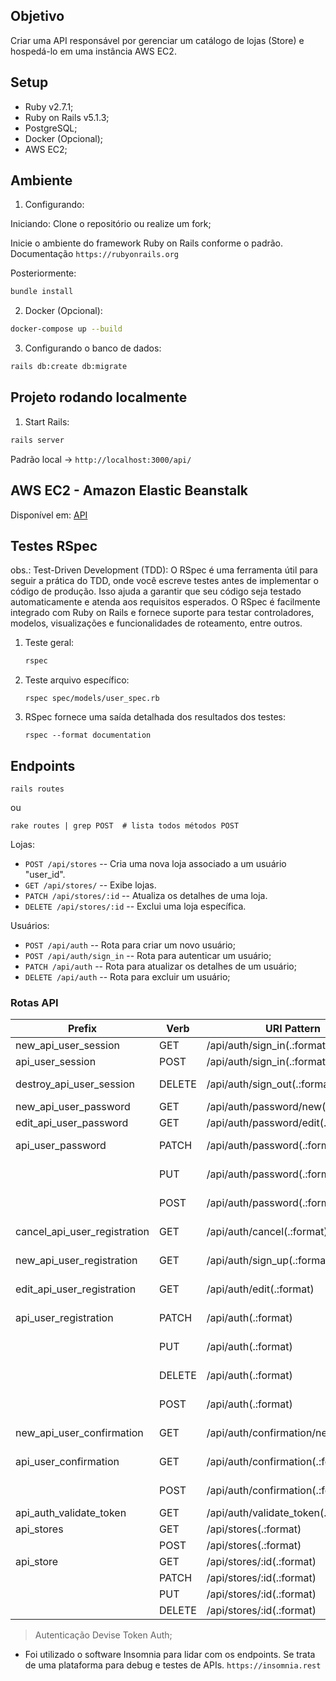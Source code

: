 ## Objetivo
Criar uma API responsável por gerenciar um catálogo de lojas (Store) e hospedá-lo em uma instância AWS EC2.

## Setup
- Ruby v2.7.1;
- Ruby on Rails v5.1.3;
- PostgreSQL;
- Docker (Opcional);
- AWS EC2;

## Ambiente
1. Configurando:

Iniciando:
Clone o repositório ou realize um fork;

Inicie o ambiente do framework Ruby on Rails conforme o padrão. Documentação `https://rubyonrails.org`

Posteriormente:
```bash
bundle install
```

2. Docker (Opcional):

```bash
docker-compose up --build
```

3. Configurando o banco de dados:

```bash
rails db:create db:migrate
```

## Projeto rodando localmente
1. Start Rails:

```bash
rails server
```

Padrão local -> `http://localhost:3000/api/`

## AWS EC2 - Amazon Elastic Beanstalk
Disponível em:
[API](http://)

## Testes RSpec
obs.: Test-Driven Development (TDD): O RSpec é uma ferramenta útil para seguir a prática do TDD, onde você escreve testes antes de implementar o código de produção. Isso ajuda a garantir que seu código seja testado automaticamente e atenda aos requisitos esperados. O RSpec é facilmente integrado com Ruby on Rails e fornece suporte para testar controladores, modelos, visualizações e funcionalidades de roteamento, entre outros.

1. Teste geral:
    ```bash
    rspec
    ```
2. Teste arquivo específico:
    ```
    rspec spec/models/user_spec.rb
    ```
3. RSpec fornece uma saída detalhada dos resultados dos testes:
    ```
    rspec --format documentation
    ```

## Endpoints
```
rails routes
```
ou
```
rake routes | grep POST  # lista todos métodos POST
```
Lojas:
- `POST /api/stores` -- Cria uma nova loja associado a um usuário "user_id".
- `GET /api/stores/` -- Exibe lojas.
- `PATCH /api/stores/:id` -- Atualiza os detalhes de uma loja.
- `DELETE /api/stores/:id` -- Exclui uma loja específica.

Usuários:
- `POST /api/auth` -- Rota para criar um novo usuário;
- `POST /api/auth/sign_in` -- Rota para autenticar um usuário;
- `PATCH /api/auth` -- Rota para atualizar os detalhes de um usuário;
- `DELETE /api/auth` -- Rota para excluir um usuário;

### Rotas API
| Prefix                        | Verb  | URI Pattern                           | Controller#Action                                               |
| ----------------------------- | ----- | ------------------------------------- | --------------------------------------------------------------- |
| new_api_user_session          | GET   | /api/auth/sign_in(.:format)           | devise_token_auth/sessions#new {:format=>:json}                 |
| api_user_session              | POST  | /api/auth/sign_in(.:format)           | devise_token_auth/sessions#create {:format=>:json}              |
| destroy_api_user_session      | DELETE| /api/auth/sign_out(.:format)          | devise_token_auth/sessions#destroy {:format=>:json}             |
| new_api_user_password         | GET   | /api/auth/password/new(.:format)      | devise_token_auth/passwords#new {:format=>:json}                |
| edit_api_user_password        | GET   | /api/auth/password/edit(.:format)     | devise_token_auth/passwords#edit {:format=>:json}               |
| api_user_password             | PATCH | /api/auth/password(.:format)          | devise_token_auth/passwords#update {:format=>:json}             |
|                               | PUT   | /api/auth/password(.:format)          | devise_token_auth/passwords#update {:format=>:json}             |
|                               | POST  | /api/auth/password(.:format)          | devise_token_auth/passwords#create {:format=>:json}             |
| cancel_api_user_registration  | GET   | /api/auth/cancel(.:format)            | devise_token_auth/registrations#cancel {:format=>:json}         |
| new_api_user_registration     | GET   | /api/auth/sign_up(.:format)           | devise_token_auth/registrations#new {:format=>:json}            |
| edit_api_user_registration    | GET   | /api/auth/edit(.:format)              | devise_token_auth/registrations#edit {:format=>:json}           |
| api_user_registration         | PATCH | /api/auth(.:format)                   | devise_token_auth/registrations#update {:format=>:json}         |
|                               | PUT   | /api/auth(.:format)                   | devise_token_auth/registrations#update {:format=>:json}         |
|                               | DELETE| /api/auth(.:format)                   | devise_token_auth/registrations#destroy {:format=>:json}        |
|                               | POST  | /api/auth(.:format)                   | devise_token_auth/registrations#create {:format=>:json}         |
| new_api_user_confirmation     | GET   | /api/auth/confirmation/new(.:format)  | devise_token_auth/confirmations#new {:format=>:json}            |
| api_user_confirmation         | GET   | /api/auth/confirmation(.:format)      | devise_token_auth/confirmations#show {:format=>:json}           |
|                               | POST  | /api/auth/confirmation(.:format)      | devise_token_auth/confirmations#create {:format=>:json}         |
| api_auth_validate_token       | GET   | /api/auth/validate_token(.:format)    | devise_token_auth/token_validations#validate_token              |
| api_stores                    | GET   | /api/stores(.:format)                 | api/v1/stores#index {:format=>:json}                            |
|                               | POST  | /api/stores(.:format)                 | api/v1/stores#create {:format=>:json}                           |
| api_store                     | GET   | /api/stores/:id(.:format)             | api/v1/stores#show {:format=>:json}                             |
|                               | PATCH | /api/stores/:id(.:format)             | api/v1/stores#update {:format=>:json}                           |
|                               | PUT   | /api/stores/:id(.:format)             | api/v1/stores#update {:format=>:json}                           |
|                               | DELETE| /api/stores/:id(.:format)             | api/v1/stores#destroy {:format=>:json}                          |

> Autenticação Devise Token Auth;

- Foi utilizado o software Insomnia para lidar com os endpoints. Se trata de uma plataforma para debug e testes de APIs. `https://insomnia.rest`